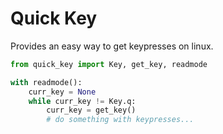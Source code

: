 # Quick Key

Provides an easy way to get keypresses on linux.

```python
from quick_key import Key, get_key, readmode

with readmode():
    curr_key = None
    while curr_key != Key.q:
        curr_key = get_key()
        # do something with keypresses...
```